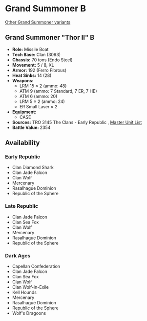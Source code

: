 # Grand Summoner B 

[Other Grand Summoner variants](../grand_summoner.md) 

## Grand Summoner "Thor II" B 

- **Role:** Missile Boat 
- **Tech Base:** Clan (3093) 
- **Chassis:** 70 tons (Endo Steel) 
- **Movement:** 5 / 8, XL 
- **Armor:** 192 (Ferro Fibrous) 
- **Heat Sinks:** 14 (28) 
- **Weapons:** 
  - LRM 15 × 2 (ammo: 48) 
  - ATM 9 (ammo: 7 Standard, 7 ER, 7 HE) 
  - ATM 6 (ammo: 20) 
  - LRM 5 × 2 (ammo: 24) 
  - ER Small Laser × 2 
- **Equipment:** 
  - CASE 
- **Sources:** TRO 3145 The Clans - Early Republic , [Master Unit List](http://masterunitlist.info/Unit/Details/6283/thor-ii-grand-summoner-b) 
- **Battle Value:** 2354 

## Availability 

### Early Republic 

- Clan Diamond Shark 
- Clan Jade Falcon 
- Clan Wolf 
- Mercenary 
- Rasalhague Dominion 
- Republic of the Sphere 

### Late Republic 

- Clan Jade Falcon 
- Clan Sea Fox 
- Clan Wolf 
- Mercenary 
- Rasalhague Dominion 
- Republic of the Sphere 

### Dark Ages 

- Capellan Confederation 
- Clan Jade Falcon 
- Clan Sea Fox 
- Clan Wolf 
- Clan Wolf-in-Exile 
- Kell Hounds 
- Mercenary 
- Rasalhague Dominion 
- Republic of the Sphere 
- Wolf's Dragoons 

